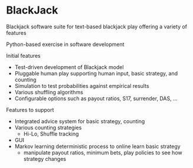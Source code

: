 # BlackJack
Blackjack software suite for text-based blackjack play offering a variety of features

Python-based exercise in software development

Initial features
* Test-driven development of Blackjack model
* Pluggable human play supporting human input, basic strategy, and counting
* Simulation to test probabilities against empirical results
* Various shuffling algorithms
* Configurable options such as payout ratios, S17, surrender, DAS, ...

Features to support
* Integrated advice system for basic strategy, counting
* Various counting strategies
  - Hi-Lo, Shuffle tracking 
* GUI
* Markov learning deterministic process to online learn basic strategy
  - manipulate payout ratios, minimum bets, play policies to see how strategy changes
